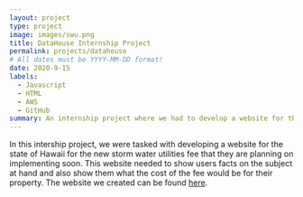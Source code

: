 ```yaml
---
layout: project
type: project
image: images/swu.png
title: DataHouse Internship Project
permalink: projects/datahouse
# All dates must be YYYY-MM-DD format!
date: 2020-9-15
labels:
  - Javascript
  - HTML
  - AWS
  - GitHub
summary: An internship project where we had to develop a website for the state.
---
```


In this intership project, we were tasked with developing a website for the state of Hawaii for the new storm water utilities fee that they are planning on implementing soon. This website needed to show users facts on the subject at hand and also show them what the cost of the fee would be for their property. The website we created can be found [here](https://dev.cimp2021.datahouse.com/Home).


